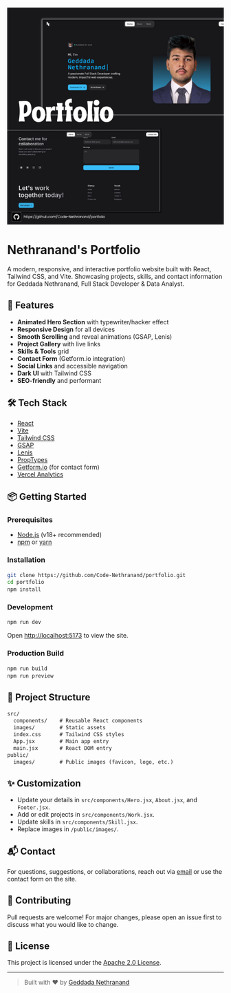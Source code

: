 <p align="center">
  <img src="./public/images/project-4.png" alt="Portfolio Banner"/>
</p>



# Nethranand's Portfolio

A modern, responsive, and interactive portfolio website built with React, Tailwind CSS, and Vite. Showcasing projects, skills, and contact information for Geddada Nethranand, Full Stack Developer & Data Analyst.

## 🚀 Features

- **Animated Hero Section** with typewriter/hacker effect
- **Responsive Design** for all devices
- **Smooth Scrolling** and reveal animations (GSAP, Lenis)
- **Project Gallery** with live links
- **Skills & Tools** grid
- **Contact Form** (Getform.io integration)
- **Social Links** and accessible navigation
- **Dark UI** with Tailwind CSS
- **SEO-friendly** and performant

## 🛠️ Tech Stack

- [React](https://react.dev/)
- [Vite](https://vitejs.dev/)
- [Tailwind CSS](https://tailwindcss.com/)
- [GSAP](https://greensock.com/gsap/)
- [Lenis](https://lenis.studiofreight.com/)
- [PropTypes](https://reactjs.org/docs/typechecking-with-proptypes.html)
- [Getform.io](https://getform.io/) (for contact form)
- [Vercel Analytics](https://vercel.com/analytics)

## 📦 Getting Started

### Prerequisites

- [Node.js](https://nodejs.org/) (v18+ recommended)
- [npm](https://www.npmjs.com/) or [yarn](https://yarnpkg.com/)

### Installation

```bash
git clone https://github.com/Code-Nethranand/portfolio.git
cd portfolio
npm install
```

### Development

```bash
npm run dev
```

Open [http://localhost:5173](http://localhost:5173) to view the site.

### Production Build

```bash
npm run build
npm run preview
```

## 📁 Project Structure

```
src/
  components/    # Reusable React components
  images/        # Static assets
  index.css      # Tailwind CSS styles
  App.jsx        # Main app entry
  main.jsx       # React DOM entry
public/
  images/        # Public images (favicon, logo, etc.)
```

## ✨ Customization

- Update your details in `src/components/Hero.jsx`, `About.jsx`, and `Footer.jsx`.
- Add or edit projects in `src/components/Work.jsx`.
- Update skills in `src/components/Skill.jsx`.
- Replace images in `/public/images/`.

## 📬 Contact

For questions, suggestions, or collaborations, reach out via [email](mailto:nethranand12345@gmail.com) or use the contact form on the site.

## 🤝 Contributing

Pull requests are welcome! For major changes, please open an issue first to discuss what you would like to change.

## 📝 License

This project is licensed under the [Apache 2.0 License](LICENSE).

---

> Built with ❤️ by [Geddada Nethranand](https://github.com/Code-Nethranand)
